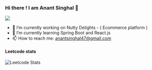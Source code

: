 ### Hi there ! I am Anant Singhal 👋

![](https://komarev.com/ghpvc/?username=your-github-username)

- 🔭 I’m currently working on Nutty Delights - ( Ecommerce platform )
- 🌱 I’m currently learning Spring Boot and React.js
- 📫 How to reach me: anantsinghal47@gmail.com

#### Leetcode stats
![Leetcode Stats](https://leetcard.jacoblin.cool/anantsinghal47?hide=ranking)

<!--
**anantsinghal47/anantsinghal47** is a ✨ _special_ ✨ repository because its `README.md` (this file) appears on your GitHub profile.

Here are some ideas to get you started:

- 🔭 I’m currently working on ...
- 🌱 I’m currently learning ...
- 👯 I’m looking to collaborate on ...
- 🤔 I’m looking for help with ...
- 💬 Ask me about ...
- 📫 How to reach me: ...
- 😄 Pronouns: ...
- ⚡ Fun fact: ...
-->
